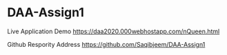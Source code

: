 # DAA-Assign1

Live Application Demo
https://daa2020.000webhostapp.com/nQueen.html

Github Respority Address
https://github.com/Saqibjeem/DAA-Assign1